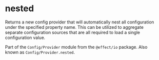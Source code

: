# nested

Returns a new config provider that will automatically nest all
configuration under the specified property name. This can be utilized to
aggregate separate configuration sources that are all required to load a
single configuration value.

Part of the `Config/Provider` module from the `@effect/io` package. Also known as `Config/Provider.nested`.
